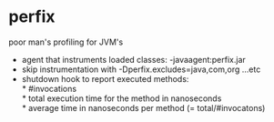 # perfix
poor man's profiling for JVM's

* agent that instruments loaded classes: -javaagent:perfix.jar
* skip instrumentation with -Dperfix.excludes=java,com,org ...etc
* shutdown hook to report executed methods:
<br/> * #invocations
<br/> * total execution time for the method in nanoseconds
<br/> * average time in nanoseconds per method (= total/#invocatons)
